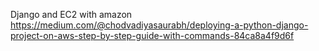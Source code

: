 Django and EC2 with amazon
https://medium.com/@chodvadiyasaurabh/deploying-a-python-django-project-on-aws-step-by-step-guide-with-commands-84ca8a4f9d6f